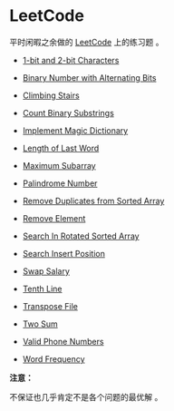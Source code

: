 # LeetCode

平时闲暇之余做的 [LeetCode](https://leetcode.com/) 上的练习题 。

* [1-bit and 2-bit Characters](./1-bit-and-2-bit-characters/1-bit_and_2-bit_characters.md)

* [Binary Number with Alternating Bits](./binary-number-with-alternating-bits/binary_number_with_alternating_bits.md)

* [Climbing Stairs](./climbing-stairs/climbing_stairs.md)

* [Count Binary Substrings](./count-binary-substrings/count_binary_substrings.md)

* [Implement Magic Dictionary](./implement-magic-dictionary/implement_magic_dictionary.md)

* [Length of Last Word](./length-of-last-word/length_of_last_word.md)

* [Maximum Subarray](./maximum-subarray/maximum_subarray.md)

* [Palindrome Number](./palindrome-number/palindrome_number.md)

* [Remove Duplicates from Sorted Array](./remove-duplicates-from-sorted-array/remove_duplicates_from_sorted_array.md)

* [Remove Element](./remove-element/remove_element.md)

* [Search In Rotated Sorted Array](./search-in-rotated-sorted-array/search_in_rotated_sorted_array.md)

* [Search Insert Position](./search-insert-position/search_insert_position.md)

* [Swap Salary](./swap-salary/swap_salary.md)

* [Tenth Line](./tenth-line/tenth_line.md)

* [Transpose File](./transpose-file/transpose_file.md)

* [Two Sum](./two-sum/two_sum.md)

* [Valid Phone Numbers](./valid-phone-numbers/valid_phone_numbers.md)

* [Word Frequency](./word-frequency/word_frequency.md)

**注意：**

不保证也几乎肯定不是各个问题的最优解 。
